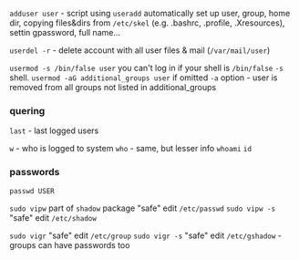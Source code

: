 `adduser user` - script using `useradd`
	automatically set up user, group, home dir, copying files&dirs from `/etc/skel` (e.g. .bashrc, .profile, .Xresources), settin gpassword, full name...

`userdel -r` - delete account with all user files & mail (`/var/mail/user`)

`usermod -s /bin/false user` you can't log in if your shell is `/bin/false`
	`-s` shell. 
`usermod -aG additional_groups user`
	if omitted `-a` option - user is removed from all groups not listed in additional_groups


### quering
`last` - last logged users

`w` - who is logged to system
	`who` - same, but lesser info
`whoami`
`id`


### passwords
`passwd USER`

`sudo vipw` 
	part of `shadow` package
	"safe" edit `/etc/passwd`
`sudo vipw -s`
	"safe" edit `/etc/shadow`

`sudo vigr`
	"safe" edit `/etc/group`
`sudo vigr -s`
	"safe" edit `/etc/gshadow` - groups can have passwords too